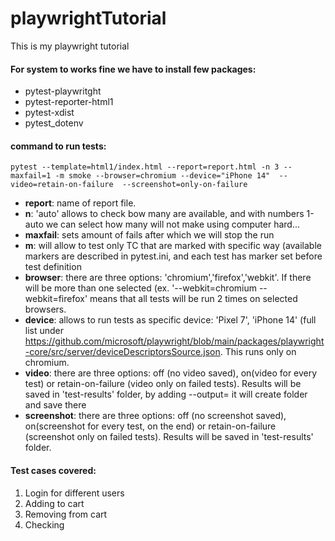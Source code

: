 # playwrightTutorial
 This is my playwright tutorial

#### For system to works fine we have to install few packages:
 * pytest-playwritght
 * pytest-reporter-html1
 * pytest-xdist
 * pytest_dotenv

#### command to run tests:
    pytest --template=html1/index.html --report=report.html -n 3 --maxfail=1 -m smoke --browser=chromium --device="iPhone 14"  --video=retain-on-failure  --screenshot=only-on-failure

* **report**: name of report file.
* **n**: 'auto' allows to check bow many are available, and with numbers 1-auto we can select how many will 
                     not make using computer hard...
* **maxfail**: sets amount of fails after which we will stop the run
* **m**: will allow to test only TC that are marked with specific way (available markers are described in pytest.ini, 
        and each test has marker set before test definition
* **browser**: there are three options: 'chromium','firefox','webkit'. If there will be more than one selected (ex. 
              '--webkit=chromium --webkit=firefox' means that all tests will be run 2 times on selected browsers.
* **device**: allows to run tests as specific device: 'Pixel 7', 'iPhone 14' (full list under 
           https://github.com/microsoft/playwright/blob/main/packages/playwright-core/src/server/deviceDescriptorsSource.json. 
           This runs only on chromium. 
* **video**: there are three options: off (no video saved), on(video for every test) or retain-on-failure (video only on failed tests).
            Results will be saved in 'test-results' folder, by adding --output=<name> it will create folder and save there
* **screenshot**: there are three options: off (no screenshot saved), on(screenshot for every test, on the end) or 
                   retain-on-failure (screenshot only on failed tests). Results will be saved in 'test-results' folder.



#### Test cases covered:
1. Login for different users 
2. Adding to cart
3. Removing from cart
4. Checking 